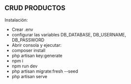 
## CRUD PRODUCTOS

Instalación:
- Crear .env
- configurar las variables DB_DATABASE, DB_USERNAME, DB_PASSWORD
- Abrir consola y ejecutar:
- composer install
- php artisan key:generate
- npm i
- npm run dev
- php artisan migrate:fresh --seed
- php artisan serve


